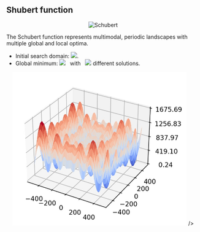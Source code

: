 ## Shubert function

<div align="center"> <img src="https://latex.codecogs.com/svg.latex?&space;f(x)=\sum_{i=1}^d\sum_{j=1}^5{j}\sin((j+1)x_i+j)." title="Schubert" /> </div>

The Schubert function represents multimodal, periodic landscapes with multiple global and local optima. 
- Initial search domain: <img src="https://latex.codecogs.com/svg.latex?&space;\mathbf{x}\in[-10,10]^d" title=" "/>.
- Global minimum: <img src="https://latex.codecogs.com/svg.latex?&space;f(\mathbf{x}_{opt})=-14.838d" title=" "/> &nbsp; with &nbsp; <img src="https://latex.codecogs.com/svg.latex?&space;3^d" title=" "/> different solutions.

<div align="center"> 
  <img src="image/Schwefel.jpg" alt="Schubert" height="400"/> 
  <! <img src="image/schubert_error_plot.jpg" alt="error" height="380"/>/>
</div>



